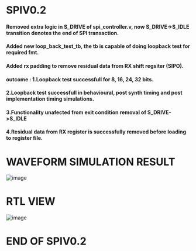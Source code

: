 # SPIV0.2 #
####
#### Removed extra logic in S_DRIVE of spi_controller.v, now S_DRIVE->S_IDLE transition denotes the end of SPI transaction.
#### Added new loop_back_test_tb, the tb is capable of doing loopback test for required fmt.
#### Added rx padding to remove residual data from RX shift regsiter (SIPO).
####
#### outcome : 1.Loopback test successfull for 8, 16, 24, 32 bits.
####           2.Loopback test successfull in behavioural, post synth timing and post implementation timing simulations.
####           3.Functionality unafected from exit condition removal of S_DRIVE->S_IDLE
####           4.Residual data from RX register is successfully removed before loading to register file.
####

# WAVEFORM SIMULATION RESULT #

![image](https://github.com/user-attachments/assets/f9a6c2ce-05b4-4842-8178-1ed2ff8baaef)

# RTL VIEW #
![image](https://github.com/user-attachments/assets/eafd6140-eb5a-431d-8688-3514d14ed0ef)


# END OF SPIV0.2 #
